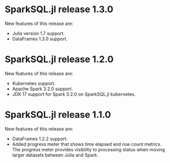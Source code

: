 # SparkSQL.jl release 1.3.0
New features of this release are:
- Julia version 1.7 support.
- DataFrames 1.3.0 support. 

# SparkSQL.jl release 1.2.0
New features of this release are:
- Kubernetes support. 
- Apache Spark 3.2.0 support.
- JDK 17 support for Spark 3.2.0 on SparkSQL.jl kubernetes.

# SparkSQL.jl release 1.1.0
New features of this release are:
- DataFrames 1.2.2 support.
- Added progress meter that shows time elapsed and row count metrics. The progress meter provides visibility to processing status when moving larger datasets between Julia and Spark.

